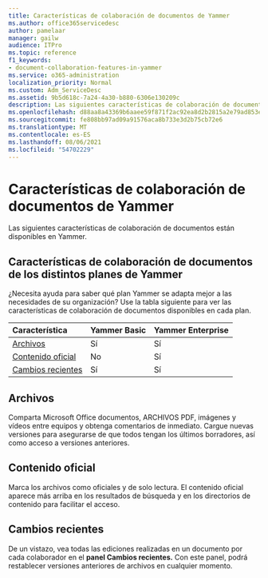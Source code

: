 ```yaml
---
title: Características de colaboración de documentos de Yammer
ms.author: office365servicedesc
author: pamelaar
manager: gailw
audience: ITPro
ms.topic: reference
f1_keywords:
- document-collaboration-features-in-yammer
ms.service: o365-administration
localization_priority: Normal
ms.custom: Adm_ServiceDesc
ms.assetid: 9b5d618c-7a24-4a30-b880-6306e130209c
description: Las siguientes características de colaboración de documentos están disponibles en Yammer.
ms.openlocfilehash: d88aa8a43369b6aaee59f871f2ac92ea8d2b2815a2e79ad853e6adc04d6d7242
ms.sourcegitcommit: fe808bb97ad09a91576aca8b733e3d2b75cb72e6
ms.translationtype: MT
ms.contentlocale: es-ES
ms.lasthandoff: 08/06/2021
ms.locfileid: "54702229"
---
```

# <a name="document-collaboration-features-in-yammer"></a>Características de colaboración de documentos de Yammer

Las siguientes características de colaboración de documentos están disponibles en Yammer.
  
## <a name="document-collaboration-features-across-yammer-plans"></a>Características de colaboración de documentos de los distintos planes de Yammer

¿Necesita ayuda para saber qué plan Yammer se adapta mejor a las necesidades de su organización? Use la tabla siguiente para ver las características de colaboración de documentos disponibles en cada plan.
  
|**Característica**|**Yammer Basic**|**Yammer Enterprise**|
|:-----|:-----|:-----|
|[Archivos](document-collaboration-features-in-yammer.md#files) <br/> |Sí  <br/> |Sí  <br/> |
|[Contenido oficial](document-collaboration-features-in-yammer.md#official-content) <br/> |No  <br/> |Sí  <br/> |
|[Cambios recientes](document-collaboration-features-in-yammer.md#recent-changes) <br/> |Sí  <br/> |Sí  <br/> |

## <a name="files"></a>Archivos

Comparta Microsoft Office documentos, ARCHIVOS PDF, imágenes y vídeos entre equipos y obtenga comentarios de inmediato. Cargue nuevas versiones para asegurarse de que todos tengan los últimos borradores, así como acceso a versiones anteriores.
  
## <a name="official-content"></a>Contenido oficial

Marca los archivos como oficiales y de solo lectura. El contenido oficial aparece más arriba en los resultados de búsqueda y en los directorios de contenido para facilitar el acceso.

## <a name="recent-changes"></a>Cambios recientes

De un vistazo, vea todas las ediciones realizadas en un documento por cada colaborador en el **panel Cambios recientes.** Con este panel, podrá restablecer versiones anteriores de archivos en cualquier momento.
  